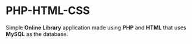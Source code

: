 # PHP-HTML-CSS

Simple **Online Library** application made using **PHP** and **HTML** that uses **MySQL** as the database.
